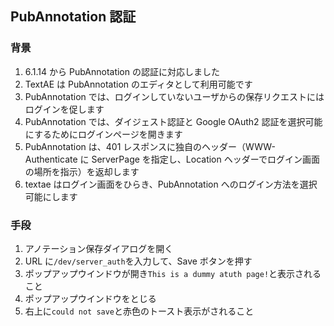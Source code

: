 ## PubAnnotation 認証

### 背景

1.  6.1.14 から PubAnnotation の認証に対応しました
2.  TextAE は PubAnnotation のエディタとして利用可能です
3.  PubAnnotation では、ログインしていないユーザからの保存リクエストにはログインを促します
4.  PubAnnotation では、ダイジェスト認証と Google OAuth2 認証を選択可能にするためにログインページを開きます
5.  PubAnnotation は、401 レスポンスに独自のヘッダー（WWW-Authenticate に ServerPage を指定し、Location ヘッダーでログイン画面の場所を指示）を返却します
6.  textae はログイン画面をひらき、PubAnnotation へのログイン方法を選択可能にします

### 手段

1.  アノテーション保存ダイアログを開く
2.  URL に`/dev/server_auth`を入力して、Save ボタンを押す
3.  ポップアップウインドウが開き`This is a dummy atuth page!`と表示されること
4.  ポップアップウインドウをとじる
5.  右上に`could not save`と赤色のトースト表示がされること
